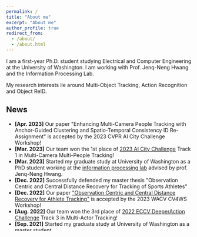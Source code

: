 ```yaml
---
permalink: /
title: "About me"
excerpt: "About me"
author_profile: true
redirect_from: 
  - /about/
  - /about.html
---
```

I am a first-year Ph.D. student studying Electrical and Computer Engineering at the University of Washington. I am working with Prof. Jenq-Neng Hwang and the Information Processing Lab. 

My research interests lie around Multi-Object Tracking, Action Recognition and Object ReID.

## <i class="fa fa-fw fa-rss "></i> News ##

<ul style="width: auto; height: 300px; overflow: auto">
  
  <li> <b>[Apr. 2023]</b> Our paper "Enhancing Multi-Camera People Tracking with Anchor-Guided Clustering and Spatio-Temporal Consistency ID Re-Assignment" is accepted by the 2023 CVPR AI City Challenge Workshop!</li>

  <li> <b>[Mar. 2023]</b> Our team won the 1st place of <a href="https://www.aicitychallenge.org/">2023 AI City Challenge</a> Track 1 in Multi-Camera Multi-People Tracking!</li>

  <li> <b>[Mar. 2023]</b> Started my graduate study at University of Washington as a PhD student working at the <a href="https://ipl-uw.github.io/">information processing lab</a> advised by prof. Jenq-Neng Hwang.</li>

  <li> <b>[Dec. 2022]</b> Successfully defended my master thesis "Observation Centric and Central Distance Recovery for Tracking of Sports Athletes"</li>

  <li> <b>[Dec. 2022]</b> Our paper <a href="https://openaccess.thecvf.com/content/WACV2023W/CV4WS/papers/Huang_Observation_Centric_and_Central_Distance_Recovery_for_Athlete_Tracking_WACVW_2023_paper.pdf">"Observation Centric and Central Distance Recovery for Athlete Tracking"</a> is accepted by the 2023 WACV CV4WS Workshop!</li>

  <li> <b>[Aug. 2022]</b> Our team won the 3rd place of <a href="https://deeperaction.github.io/">2022 ECCV DeeperAction Challenge</a> Track 3 in Multi-Actor Tracking!</li>
  
  <li> <b>[Sep. 2021]</b> Started my graduate study at University of Washington as a master student.</li>

  <li> <b>[Jan. 2021]</b> Graduated with a B.Sc. degree from National Chiao Tung University.</li>
  
</ul>

<script type='text/javascript' id='clustrmaps' src='//cdn.clustrmaps.com/map_v2.js?cl=2d78ad&w=a&t=n&d=i6Cg2uwoVYtktTxLJzeGkQjg7ICgXupw_nf4-TfxTF4&co=ffffff'></script>